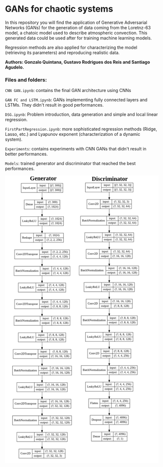 <h1>GANs for chaotic systems</h1>


In this repository you will find the application of Generative Adversarial Networks (GANs) for the generation of data coming from the Loretnz-63 model, a chatoic model used to describe atmospheric convection. This generated data could be used after for training machine learning models.

Regression methods are also applied for characterizing the model (retrieving its parameters) and reproducing realistic data. 

__Authors: Gonzalo Quintana, Gustavo Rodrigues dos Reis and Santiago Agudelo.__

### Files and folders:

`CNN GAN.ipynb`: contains the final GAN architecture using CNNs

`GAN FC and LSTM.ipynb`: GANs implementing fully connected layers and LSTMs. They didn't result in good performances.

`DSG.ipynb`: Problem introduction, data generation and simple and local linear regression.

`FirstPartRegression.ipynb`: more sophisticated regression methods (Ridge, Lasso, etc.) and Lyapunov exponent (characterization of a dynamic system).

`Experiments`: contains experiments with CNN GANs that didn't result in better performances.

`Models`: trained generator and discriminator that reached the best performances.

![](images/GAN_achitecture.png)
